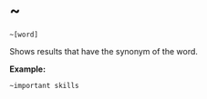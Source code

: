 # ~

`~[word]`

Shows results that have the synonym of the word.

**Example:**
```
~important skills
```